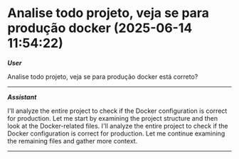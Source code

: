 <!-- Generated by SpecStory -->

# Analise todo projeto, veja se para produção docker (2025-06-14 11:54:22)

_**User**_

Analise todo projeto, veja se para produção docker está correto?

---

_**Assistant**_

I'll analyze the entire project to check if the Docker configuration is correct for production. Let me start by examining the project structure and then look at the Docker-related files. I'll analyze the entire project to check if the Docker configuration is correct for production. Let me continue examining the remaining files and gather more context. 

---

